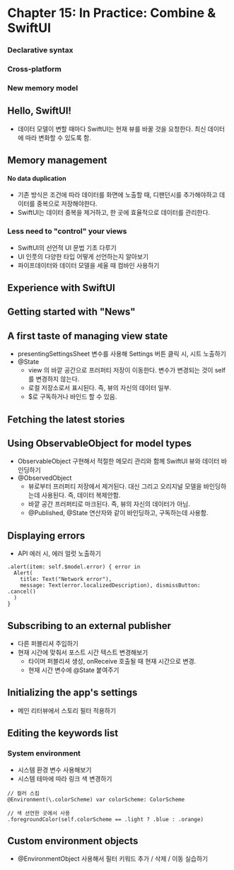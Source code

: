 # Chapter 15: In Practice: Combine & SwiftUI

### Declarative syntax

### Cross-platform

### New memory model

## Hello, SwiftUI!
* 데이터 모델이 변할 때마다 SwiftUI는 현재 뷰를 바꿀 것을 요청한다. 최신 데이터에 따라 변화할 수 있도록 함.

## Memory management

#### No data duplication
* 기존 방식은 조건에 따라 데이터를 화면에 노출할 때, 디팬던시를 추가해야하고 데이터를 중복으로 저장해야한다.
* SwiftUI는 데이터 중복을 제거하고, 한 곳에 효율적으로 데이터를 관리한다.

### Less need to "control" your views
* SwiftUI의 선언적 UI 문법 기초 다루기
* UI 인풋의 다양한 타입 어떻게 선언하는지 알아보기
* 파이프데이터와 데이터 모델을 세울 때 컴바인 사용하기

## Experience with SwiftUI

## Getting started with "News"

## A first taste of managing view state
* presentingSettingsSheet 변수를 사용해 Settings 버튼 클릭 시, 시트 노출하기
* @State
  * view 의 바깥 공간으로 프러퍼티 저장이 이동한다. 변수가 변경되는 것이 self를 변경하지 않는다.
  * 로컬 저장소로서 표시된다. 즉, 뷰의 자신의 데이터 일부.
  * $로 구독하거나 바인드 할 수 있음.
  
## Fetching the latest stories

## Using ObservableObject for model types
* ObservableObject 구현해서 적절한 메모리 관리와 함께 SwiftUI 뷰와 데이터 바인딩하기
* @ObservedObject
  * 뷰로부터 프러퍼티 저장에서 제거된다. 대신 그리고 오리지널 모델을 바인딩하는데 사용된다. 즉, 데이터 복제안함.
  * 바깥 공간 프러퍼티로 마크된다. 즉, 뷰의 자신의 데이터가 아님.
  * @Published, @State 연산자와 같이 바인딩하고, 구독하는데 사용함.
  
## Displaying errors
* API 에러 시, 에러 얼럿 노출하기
~~~
.alert(item: self.$model.error) { error in 
  Alert(
    title: Text("Network error"),
    message: Text(error.localizedDescription), dismissButton: .cancel()
  ) 
}
~~~

## Subscribing to an external publisher
* 다른 퍼블리셔 주입하기
* 현재 시간에 맞춰서 포스트 시간 텍스트 변경해보기
  * 타이머 퍼블리셔 생성, onReceive 호출될 때 현재 시간으로 변경.
  * 현재 시간 변수에 @State 붙여주기
  
## Initializing the app's settings
* 메인 리터뷰에서 스토리 필터 적용하기

## Editing the keywords list

### System environment
* 시스템 환경 변수 사용해보기
* 시스템 테마에 따라 링크 색 변경하기
~~~
// 컬러 스킴
@Environment(\.colorScheme) var colorScheme: ColorScheme

// 색 선언한 곳에서 사용
.foregroundColor(self.colorScheme == .light ? .blue : .orange)
~~~

## Custom environment objects
* @EnvironmentObject 사용해서 필터 키워드 추가 / 삭제 / 이동 실습하기
